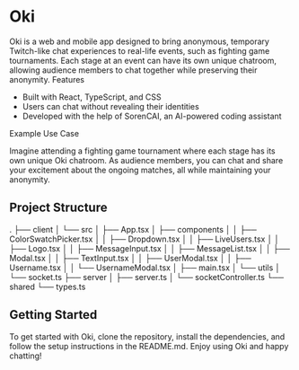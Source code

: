 # Oki

Oki is a web and mobile app designed to bring anonymous, temporary Twitch-like chat experiences to real-life events, such as fighting game tournaments. Each stage at an event can have its own unique chatroom, allowing audience members to chat together while preserving their anonymity.
Features

* Built with React, TypeScript, and CSS
* Users can chat without revealing their identities
* Developed with the help of SorenCAI, an AI-powered coding assistant

Example Use Case

Imagine attending a fighting game tournament where each stage has its own unique Oki chatroom. As audience members, you can chat and share your excitement about the ongoing matches, all while maintaining your anonymity.

## Project Structure
.
├── client
│   └── src
│       ├── App.tsx
│       ├── components
│       │   ├── ColorSwatchPicker.tsx
│       │   ├── Dropdown.tsx
│       │   ├── LiveUsers.tsx
│       │   ├── Logo.tsx
│       │   ├── MessageInput.tsx
│       │   ├── MessageList.tsx
│       │   ├── Modal.tsx
│       │   ├── TextInput.tsx
│       │   ├── UserModal.tsx
│       │   ├── Username.tsx
│       │   └── UsernameModal.tsx
│       ├── main.tsx
│       └── utils
│           └── socket.ts
├── server
│   ├── server.ts
│   └── socketController.ts
└── shared
    └── types.ts

## Getting Started

To get started with Oki, clone the repository, install the dependencies, and follow the setup instructions in the README.md. Enjoy using Oki and happy chatting!
